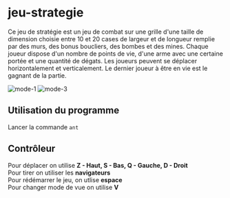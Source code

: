# jeu-strategie

Ce jeu de stratégie est un jeu de combat sur une grille d'une taille de dimension choisie entre 10 et 20 cases de largeur et de longueur remplie par des murs, des bonus boucliers, des bombes et des mines. Chaque joueur dispose d'un nombre de points de vie, d'une arme avec une certaine portée et une quantité de dégats. Les joueurs peuvent se déplacer horizontalement et verticalement. Le dernier joueur à être en vie est le gagnant de la partie.

![mode-1](https://user-images.githubusercontent.com/74190308/152659871-92d8de8b-5ea3-4133-bf2e-76cd2c2a4386.jpg)
![mode-3](https://user-images.githubusercontent.com/74190308/152659873-799ce060-19b0-445c-81b4-e30df7bd3f05.jpg)

## Utilisation du programme
Lancer la commande ``ant``

## Contrôleur
Pour déplacer on utilise **Z - Haut, S - Bas, Q - Gauche, D - Droit**\
Pour tirer on utiliser les **navigateurs**\
Pour rédémarrer le jeu, on utlise **espace**\
Pour changer mode de vue on utilise **V**
